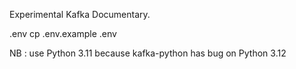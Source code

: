 Experimental Kafka Documentary.

.env
cp .env.example .env

NB : use Python 3.11 because kafka-python has bug on Python 3.12 